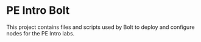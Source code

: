 # PE Intro Bolt

This project contains files and scripts used by Bolt to deploy 
and configure nodes for the PE Intro labs.
